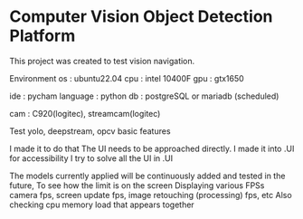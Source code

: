 # Computer Vision Object Detection Platform
This project was created to test vision navigation.

Environment
os : ubuntu22.04
cpu : intel 10400F
gpu : gtx1650

ide : pycham
language : python
db : postgreSQL or mariadb (scheduled)

cam : C920(logitec), streamcam(logitec)



Test yolo, deepstream, opcv basic features

I made it to do that
The UI needs to be approached directly. I made it into .UI for accessibility
I try to solve all the UI in .UI


The models currently applied will be continuously added and tested in the future,
To see how the limit is on the screen
Displaying various FPSs
camera fps, screen update fps, image retouching (processing) fps, etc
Also checking cpu memory load that appears together